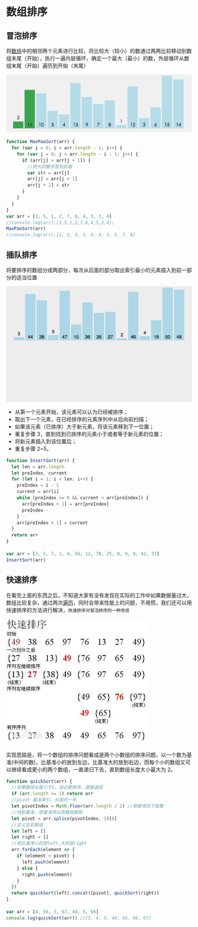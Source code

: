 # 数组排序

## 冒泡排序

将[数组](https://so.csdn.net/so/search?q=数组&spm=1001.2101.3001.7020)中的相邻两个元素进行比较，将比较大（较小）的数通过两两比较移动到数组末尾（开始），执行一遍内层循环，确定一个最大（最小）的数，外层循环从数组末尾（开始）遍历到开始（末尾）

![img](/img/20200909203030707.gif)

```js
function MaoPaoSort(arr) {
  for (var i = 0; i < arr.length - 1; i++) {
    for (var j = 0; j < arr.length - i - 1; j++) {
      if (arr[j] > arr[j + 1]) {
        //把大的数字放到后面
        var str = arr[j]
        arr[j] = arr[j + 1]
        arr[j + 1] = str
      }
    }
  }
}
var arr = [3, 5, 1, 2, 7, 8, 4, 5, 3, 4]
//console.log(arr);[3,5,1,2,7,8,4,5,3,4];
MaoPaoSort(arr)
//console.log(arr);[1, 2, 3, 3, 4, 4, 5, 5, 7, 8]
```

## 插队排序

将要排序的数组分成两部分，每次从后面的部分取出索引最小的元素插入到前一部分的适当位置

![在这里插入图片描述](./img/20200909202344100.gif)

- 从第一个元素开始，该元素可以认为已经被排序；
- 取出下一个元素，在已经排序的元素序列中从后向前扫描；
- 如果该元素（已排序）大于新元素，将该元素移到下一位置；
- 重复步骤 3，直到找到已排序的元素小于或者等于新元素的位置；
- 将新元素插入到该位置后；
- 重复步骤 2~5。

```js
function InsertSort(arr) {
  let len = arr.length
  let preIndex, current
  for (let i = 1; i < len; i++) {
    preIndex = i - 1
    current = arr[i]
    while (preIndex >= 0 && current < arr[preIndex]) {
      arr[preIndex + 1] = arr[preIndex]
      preIndex--
    }
    arr[preIndex + 1] = current
  }
  return arr
}

var arr = [3, 5, 7, 1, 4, 56, 12, 78, 25, 0, 9, 8, 42, 37]
InsertSort(arr)
```

## 快速排序

在看完上面的东西之后，不知道大家有没有发现在实际的工作中如果数据量过大，数组比较复杂，通过两次[遍历](https://so.csdn.net/so/search?q=遍历&spm=1001.2101.3001.7020)，同时会带来性能上的问题，不用慌，我们还可以用快速排序的方法进行解决，`快速排序对冒泡排序的一种改进`

![在这里插入图片描述](./img/20200909202034169.png)

实现思路是，将一个数组的排序问题看成是两个小数组的排序问题，以一个数为基准(中间的数)，比基准小的放到左边，比基准大的放到右边，而每个小的数组又可以继续看成更小的两个数组，一直递归下去，直到数组长度大小最大为 2。

```js
function quickSort(arr) {
  //如果数组长度小于1，没必要排序，直接返回
  if (arr.length <= 1) return arr
  //pivot 基准索引，长度的一半
  let pivotIndex = Math.floor(arr.length / 2) //奇数项向下取整
  //找到基准，把基准项从原数组删除
  let pivot = arr.splice(pivotIndex, 1)[0]
  //定义左右数组
  let left = []
  let right = []
  //把比基准小的放left,大的放right
  arr.forEach(element => {
    if (element < pivot) {
      left.push(element)
    } else {
      right.push(element)
    }
  })
  return quickSort(left).concat([pivot], quickSort(right))
}

var arr = [4, 56, 3, 67, 44, 5, 66]
console.log(quickSort(arr)) //[3, 4, 5, 44, 56, 66, 67]
```
